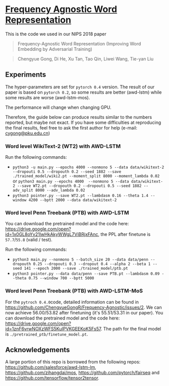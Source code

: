 # [Frequency Agnostic Word Representation](https://arxiv.org/pdf/1809.06858.pdf)
This is the code we used in our NIPS 2018 paper 
>Frequency-Agnostic Word Representation (Improving Word Embedding by Adversarial Training)

>Chengyue Gong, Di He, Xu Tan, Tao Qin, Liwei Wang, Tie-yan Liu

## Experiments
The hyper-parameters are set for `pytorch 0.4` version. The result of our paper is based on `pytorch 0.2`, so some results are better (awd-lstm) while some results are worse (awd-lstm-mos).

The performance will change when changing GPU.

Therefore, the guide below can produce results similar to the numbers reported, but maybe not exact. If you have some difficulties at reproducing the final results, feel free to ask the first author for help (e-mail: cygong@pku.edu.cn)

### Word level WikiText-2 (WT2) with AWD-LSTM
Run the following commands:

+ `python3 -u main.py --epochs 4000 --nonmono 5 --data data/wikitext-2 --dropouti 0.5 --dropouth 0.2 --seed 1882 --save ./trained_model/wiki2.pt --moment_split 8000 --moment_lambda 0.02`
or `python3 main.py --epochs 4000  --nonmono 5 --data data/wikitext-2 --save WT2.pt --dropouth 0.2 --dropouti 0.5 --seed 1882 --adv_split 8000 --adv_lambda 0.02`
+ `python3 pointer.py --save WT2.pt --lambdasm 0.16 --theta 1.4 --window 4200 --bptt 2000 --data data/wikitext-2`

### Word level Penn Treebank (PTB) with AWD-LSTM
You can download the pretrained model and the code here: https://drive.google.com/open?id=1x0GL8oYv21lwHkAkyWWgL7ViBRjxFAnc, the PPL after finetune is `57.7`/`55.8` (valid / test).

Run the following commands:

+ `python3 main.py --nonmono 5 --batch_size 20 --data data/penn --dropouth 0.25 --dropouti 0.3 --dropout 0.4 --alpha 2 --beta 1 --seed 141 --epoch 2000 --save ./trained_model/ptb.pt`
+ `python3 pointer.py --data data/penn --save PTB.pt --lambdasm 0.09 --theta 0.75 --window 700 --bptt 5000`

### Word level Penn Treebank (PTB) with AWD-LSTM-MoS
For the `pytroch 0.4.0`code, detailed information can be found in https://github.com/ChengyueGongR/Frequency-Agnostic/issues/2.
We can now achieve 56.00/53.82 after finetuning (it's 55.51/53.31 in our paper). 
You can download the pretrained model and the code here: https://drive.google.com/open?id=1znF6vrwNOXzWFS5KuIPVKGEEKoK5Fs57. The path for the final model is `./pretrained_ptb/finetune_model.pt`. 

## Acknowledgements

A large portion of this repo is borrowed from the following repos:
https://github.com/salesforce/awd-lstm-lm, https://github.com/zihangdai/mos, https://github.com/pytorch/fairseq and https://github.com/tensorflow/tensor2tensor.
